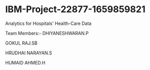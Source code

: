 # IBM-Project-22877-1659859821
Analytics for Hospitals' Health-Care Data

Team Members:-
DHIYANESHWARAN.P 

GOKUL RAJ.SB 

HRUDHAI NARAYAN.S 

HUMAID AHMED.H 
